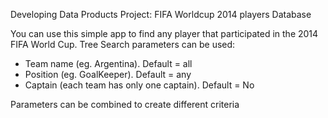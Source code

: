Developing Data Products
Project: FIFA Worldcup 2014 players Database

You can use this simple app to find any player that participated in the 2014 FIFA World Cup. Tree Search parameters can be used:

- Team name (eg. Argentina). Default = all
- Position (eg. GoalKeeper). Default = any
- Captain (each team has only one captain). Default = No

Parameters can be combined to create different criteria